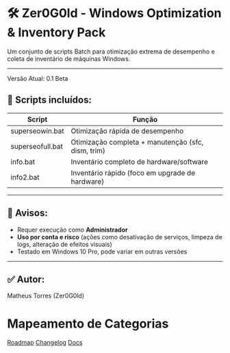 # 🛠️ Zer0G0ld - Windows Optimization & Inventory Pack

Um conjunto de scripts Batch para otimização extrema de desempenho e coleta de inventário de máquinas Windows.  

---

Versão Atual: 0.1 Beta


## 📂 Scripts incluídos:

| Script | Função |
|---|---|
| superseowin.bat | Otimização rápida de desempenho |
| superseofull.bat | Otimização completa + manutenção (sfc, dism, trim) |
| info.bat | Inventário completo de hardware/software |
| info2.bat | Inventário rápido (foco em upgrade de hardware) |

---

## 📌 Avisos:
- Requer execução como **Administrador**
- **Uso por conta e risco** (ações como desativação de serviços, limpeza de logs, alteração de efeitos visuais)
- Testado em Windows 10 Pro, pode variar em outras versões

---

## ✅ Autor:
Matheus Torres (Zer0G0ld)

# Mapeamento de Categorias

[Roadmap](docs/Roadmap.md)
[Changelog](docs/Changelog.md)
[Docs](docs/Projeto.md)


